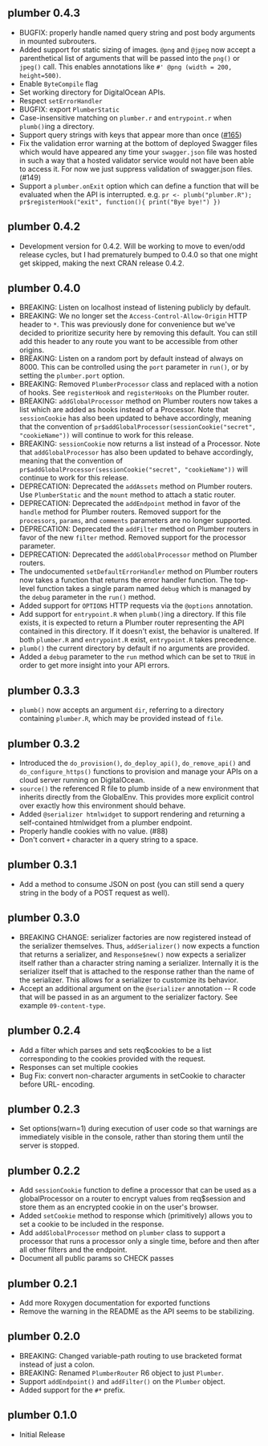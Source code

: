 plumber 0.4.3
--------------------------------------------------------------------------------
* BUGFIX: properly handle named query string and post body arguments in 
  mounted subrouters.
* Added support for static sizing of images. `@png` and `@jpeg` now accept a 
  parenthetical list of arguments that will be passed into the `png()` or 
  `jpeg()` call. This enables annotations like 
  `#' @png (width = 200, height=500)`.
* Enable `ByteCompile` flag
* Set working directory for DigitalOcean APIs.
* Respect `setErrorHandler`
* BUGFIX: export `PlumberStatic`
* Case-insensitive matching on `plumber.r` and `entrypoint.r` when 
  `plumb()`ing a directory.
* Support query strings with keys that appear more than once 
  ([#165](https://github.com/trestletech/plumber/pull/165))
* Fix the validation error warning at the bottom of deployed Swagger files 
  which would have appeared any time your `swagger.json` file was hosted in
  such a way that a hosted validator service would not have been able to access
  it. For now we just suppress validation of swagger.json files. (#149)
* Support a `plumber.onExit` option which can define a function that will be
  evaluated when the API is interrupted. e.g. 
  `pr <- plumb("plumber.R"); pr$registerHook("exit", function(){ print("Bye bye!") })`

plumber 0.4.2
--------------------------------------------------------------------------------
* Development version for 0.4.2. Will be working to move to even/odd release
  cycles, but I had prematurely bumped to 0.4.0 so that one might get skipped,
  making the next CRAN release 0.4.2.

plumber 0.4.0
--------------------------------------------------------------------------------
* BREAKING: Listen on localhost instead of listening publicly by default.
* BREAKING: We no longer set the `Access-Control-Allow-Origin` HTTP header to 
  `*`. This was previously done for convenience but we've decided to prioritize
  security here by removing this default. You can still add this header to any
  route you want to be accessible from other origins.
* BREAKING: Listen on a random port by default instead of always on 8000. This
  can be controlled using the `port` parameter in `run()`, or by setting the 
  `plumber.port` option.
* BREAKING: Removed `PlumberProcessor` class and replaced with a notion of 
  hooks. See `registerHook` and `registerHooks` on the Plumber router.
* BREAKING: `addGlobalProcessor` method on Plumber routers now takes a list
  which are added as hooks instead of a Processor. Note that `sessionCookie`
  has also been updated to behave accordingly, meaning that the convention of
  `pr$addGlobalProcessor(sessionCookie("secret", "cookieName"))` will continue
  to work for this release.
* BREAKING: `sessionCookie` now returns a list instead of a Processor. Note 
  that `addGlobalProcessor` has also been updated to behave accordingly, 
  meaning that the convention of 
  `pr$addGlobalProcessor(sessionCookie("secret", "cookieName"))` will continue
  to work for this release.
* DEPRECATION: Deprecated the `addAssets` method on Plumber routers. Use 
  `PlumberStatic` and the `mount` method to attach a static router.
* DEPRECATION: Deprecated the `addEndpoint` method in favor of the `handle` 
  method for Plumber routers. Removed support for the `processors`, `params`, 
  and `comments` parameters are no longer supported.
* DEPRECATION: Deprecated the `addFilter` method on Plumber routers in favor 
  of the new `filter` method. Removed support for the processor parameter.
* DEPRECATION: Deprecated the `addGlobalProcessor` method on Plumber routers.
* The undocumented `setDefaultErrorHandler` method on Plumber routers now takes
  a function that returns the error handler function. The top-level function
  takes a single param named `debug` which is managed by the `debug` parameter
  in the `run()` method.
* Added support for `OPTIONS` HTTP requests via the `@options` annotation.
* Add support for `entrypoint.R` when `plumb()`ing a directory. If this file 
  exists, it is expected to return a Plumber router representing the API
  contained in this directory. If it doesn't exist, the behavior is unaltered.
  If both `plumber.R` and `entrypoint.R` exist, `entrypoint.R` takes precedence.
* `plumb()` the current directory by default if no arguments are provided.
* Added a `debug` parameter to the `run` method which can be set to `TRUE` in
  order to get more insight into your API errors.

plumber 0.3.3
--------------------------------------------------------------------------------
* `plumb()` now accepts an argument `dir`, referring to a directory containing
  `plumber.R`, which may be provided instead of `file`.

plumber 0.3.2
--------------------------------------------------------------------------------
* Introduced the `do_provision()`, `do_deploy_api()`, `do_remove_api()` and 
  `do_configure_https()` functions to provision and manage your APIs on a 
   cloud server running on DigitalOcean.
* `source()` the referenced R file to plumb inside of a new environment that 
  inherits directly from the GlobalEnv. This provides more explicit control over
  exactly how this environment should behave.
* Added `@serializer htmlwidget` to support rendering and returning a 
  self-contained htmlwidget from a plumber endpoint.
* Properly handle cookies with no value. (#88)
* Don't convert `+` character in a query string to a space.

plumber 0.3.1
--------------------------------------------------------------------------------
* Add a method to consume JSON on post (you can still send a query string in
  the body of a POST request as well).

plumber 0.3.0
--------------------------------------------------------------------------------
* BREAKING CHANGE: serializer factories are now registered instead of the 
  serializer themselves. Thus, `addSerializer()` now expects a function that
  returns a serializer, and `Response$new()` now expects a serializer itself
  rather than a character string naming a serializer. Internally it is the 
  serializer itself that is attached to the response rather than the name of
  the serializer. This allows for a serializer to customize its behavior.
* Accept an additional argument on the `@serializer` annotation -- R code that
  will be passed in as an argument to the serializer factory. See example
  `09-content-type`.

plumber 0.2.4
--------------------------------------------------------------------------------
* Add a filter which parses and sets req$cookies to be a list corresponding to
  the cookies provided with the request.
* Responses can set multiple cookies
* Bug Fix: convert non-character arguments in setCookie to character before URL-
  encoding.

plumber 0.2.3
--------------------------------------------------------------------------------
* Set options(warn=1) during execution of user code so that warnings are 
  immediately visible in the console, rather than storing them until the server
  is stopped.

plumber 0.2.2
--------------------------------------------------------------------------------
* Add `sessionCookie` function to define a processor that can be used as a
  globalProcessor on a router to encrypt values from req$session and store them
  as an encrypted cookie in on the user's browser.
* Added `setCookie` method to response which (primitively) allows you to set
  a cookie to be included in the response.
* Add `addGlobalProcessor` method on `plumber` class to support a processor that
  runs a processor only a single time, before and then after all other filters 
  and the endpoint.
* Document all public params so CHECK passes

plumber 0.2.1
--------------------------------------------------------------------------------
* Add more Roxygen documentation for exported functions
* Remove the warning in the README as the API seems to be stabilizing.

plumber 0.2.0
--------------------------------------------------------------------------------
* BREAKING: Changed variable-path routing to use bracketed format instead of
  just a colon.
* BREAKING: Renamed `PlumberRouter` R6 object to just `Plumber`.
* Support `addEndpoint()` and `addFilter()` on the `Plumber` object.
* Added support for the `#*` prefix.

plumber 0.1.0
--------------------------------------------------------------------------------
* Initial Release
